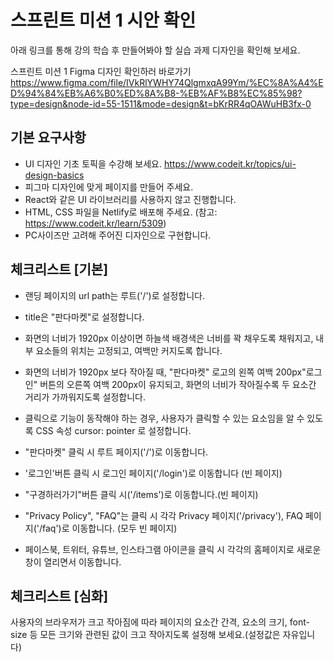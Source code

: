 # 스프린트 미션 1 시안 확인
아래 링크를 통해 강의 학습 후 만들어봐야 할 실습 과제 디자인을 확인해 보세요.

스프린트 미션 1 Figma 디자인 확인하러 바로가기
https://www.figma.com/file/IVkRlYWHY74QlgmxqA99Ym/%EC%8A%A4%ED%94%84%EB%A6%B0%ED%8A%B8-%EB%AF%B8%EC%85%98?type=design&node-id=55-1511&mode=design&t=bKrRR4qOAWuHB3fx-0
## 기본 요구사항
- UI 디자인 기초 토픽을 수강해 보세요. https://www.codeit.kr/topics/ui-design-basics
- 피그마 디자인에 맞게 페이지를 만들어 주세요.
- React와 같은 UI 라이브러리를 사용하지 않고 진행합니다.
- HTML, CSS 파일을 Netlify로 배포해 주세요. (참고: https://www.codeit.kr/learn/5309)
- PC사이즈만 고려해 주어진 디자인으로 구현합니다.

## 체크리스트 [기본]
- 랜딩 페이지의 url path는 루트('/')로 설정합니다.
- title은 "판다마켓"로 설정합니다.

- 화면의 너비가 1920px 이상이면 하늘색 배경색은 너비를 꽉 채우도록 채워지고, 내부 요소들의 위치는 고정되고, 여백만 커지도록 합니다.

- 화면의 너비가 1920px 보다 작아질 때, "판다마켓" 로고의 왼쪽 여백 200px"로그인" 버튼의 오른쪽 여백 200px이 유지되고, 화면의 너비가 작아질수록 두 요소간 거리가 가까워지도록 설정합니다.


- 클릭으로 기능이 동작해야 하는 경우, 사용자가 클릭할 수 있는 요소임을 알 수 있도록 CSS 속성 cursor: pointer 로 설정합니다.
- "판다마켓" 클릭 시 루트 페이지('/')로 이동합니다.
- '로그인'버튼 클릭 시 로그인 페이지('/login')로 이동합니다 (빈 페이지)
- "구경하러가기"버튼 클릭 시('/items')로 이동합니다.(빈 페이지)
- "Privacy Policy", "FAQ"는 클릭 시 각각 Privacy 페이지('/privacy'), FAQ 페이지('/faq')로 이동합니다.
(모두 빈 페이지)
- 페이스북, 트위터, 유튜브, 인스타그램 아이콘을 클릭 시 각각의 홈페이지로 새로운 창이 열리면서 이동합니다.
## 체크리스트 [심화]
사용자의 브라우저가 크고 작아짐에 따라 페이지의 요소간 간격, 요소의 크기, font-size 등 모든 크기와 관련된 값이 크고 작아지도록 설정해 보세요.(설정값은 자유입니다)